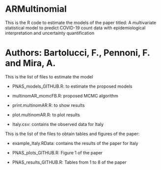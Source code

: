 # ARMultinomial
This is the R code to estimate the models of the paper 
titled:  A multivariate statistical model to predict  COVID-19 count data with epidemiological interpretation and uncertainty quantification
# Authors: Bartolucci, F., Pennoni, F. and Mira, A. #

This is the list of files to estimate the model 

- PNAS_models_GITHUB.R: to estimate the proposed models 

- multinomAR_mcmcFB.R: proposed MCMC algorithm

- print.multinomAR.R: to show results 

- plot.multinomAR.R: to plot results

- Italy.csv: contains the observed data for Italy


This is the list of the files to obtain tables and figures of the paper:

- example_Italy.RData: contains the results of the paper for Italy

- PNAS_plots_GITHUB.R: Figure 1 of the paper 

- PNAS_results_GITHUB.R: Tables from 1 to 8 of the paper
